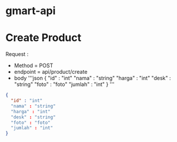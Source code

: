 # gmart-api


# Create Product
Request :
- Method = POST
- endpoint = api/product/create
- body
'''json
{
  "id" : "int"
  "nama" : "string"
  "harga" : "int"
  "desk" : "string"
  "foto" : "foto"
  "jumlah" : "int"
}
'''

```json
{
  "id" : "int"
  "nama" : "string"
  "harga" : "int"
  "desk" : "string"
  "foto" : "foto"
  "jumlah" : "int"
}
```
